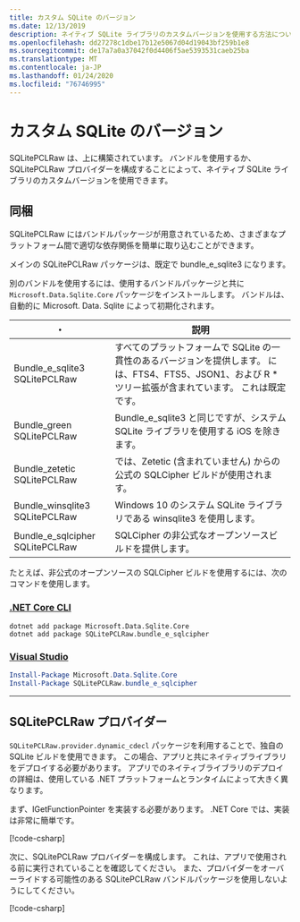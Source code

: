 ```yaml
---
title: カスタム SQLite のバージョン
ms.date: 12/13/2019
description: ネイティブ SQLite ライブラリのカスタムバージョンを使用する方法について説明します。
ms.openlocfilehash: dd27278c1dbe17b12e5067d04d19043bf259b1e8
ms.sourcegitcommit: de17a7a0a37042f0d4406f5ae5393531caeb25ba
ms.translationtype: MT
ms.contentlocale: ja-JP
ms.lasthandoff: 01/24/2020
ms.locfileid: "76746995"
---
```

# <a name="custom-sqlite-versions"></a>カスタム SQLite のバージョン

SQLitePCLRaw は、上に構築されています。 バンドルを使用するか、SQLitePCLRaw プロバイダーを構成することによって、ネイティブ SQLite ライブラリのカスタムバージョンを使用できます。

## <a name="bundles"></a>同梱

SQLitePCLRaw にはバンドルパッケージが用意されているため、さまざまなプラットフォーム間で適切な依存関係を簡単に取り込むことができます。

メインの SQLitePCLRaw パッケージは、既定で bundle_e_sqlite3 になります。

別のバンドルを使用するには、使用するバンドルパッケージと共に `Microsoft.Data.Sqlite.Core` パッケージをインストールします。 バンドルは、自動的に Microsoft. Data. Sqlite によって初期化されます。

| ・ | 説明 |
| --- | --- |
| Bundle_e_sqlite3 SQLitePCLRaw | すべてのプラットフォームで SQLite の一貫性のあるバージョンを提供します。 には、FTS4、FTS5、JSON1、および R * ツリー拡張が含まれています。 これは既定です。 |
| Bundle_green SQLitePCLRaw | Bundle_e_sqlite3 と同じですが、システム SQLite ライブラリを使用する iOS を除きます。 |
| Bundle_zetetic SQLitePCLRaw | では、Zetetic (含まれていません) からの公式の SQLCipher ビルドが使用されます。 |
| Bundle_winsqlite3 SQLitePCLRaw | Windows 10 のシステム SQLite ライブラリである winsqlite3 を使用します。 |
| Bundle_e_sqlcipher SQLitePCLRaw | SQLCipher の非公式なオープンソースビルドを提供します。 |

たとえば、非公式のオープンソースの SQLCipher ビルドを使用するには、次のコマンドを使用します。

### <a name="net-core-clitabnetcore-cli"></a>[.NET Core CLI](#tab/netcore-cli)

```dotnetcli
dotnet add package Microsoft.Data.Sqlite.Core
dotnet add package SQLitePCLRaw.bundle_e_sqlcipher
```

### <a name="visual-studiotabvisual-studio"></a>[Visual Studio](#tab/visual-studio)

``` PowerShell
Install-Package Microsoft.Data.Sqlite.Core
Install-Package SQLitePCLRaw.bundle_e_sqlcipher
```

---

## <a name="sqlitepclraw-providers"></a>SQLitePCLRaw プロバイダー

`SQLitePCLRaw.provider.dynamic_cdecl` パッケージを利用することで、独自の SQLite ビルドを使用できます。 この場合、アプリと共にネイティブライブラリをデプロイする必要があります。 アプリでのネイティブライブラリのデプロイの詳細は、使用している .NET プラットフォームとランタイムによって大きく異なります。

まず、IGetFunctionPointer を実装する必要があります。 .NET Core では、実装は非常に簡単です。

[!code-csharp[](../../../../samples/snippets/standard/data/sqlite/SystemLibrarySample/Program.cs?name=snippet_NativeLibraryAdapter)]

次に、SQLitePCLRaw プロバイダーを構成します。 これは、アプリで使用される前に実行されていることを確認してください。 また、プロバイダーをオーバーライドする可能性のある SQLitePCLRaw バンドルパッケージを使用しないようにしてください。

[!code-csharp[](../../../../samples/snippets/standard/data/sqlite/SystemLibrarySample/Program.cs?name=snippet_SetProvider)]
